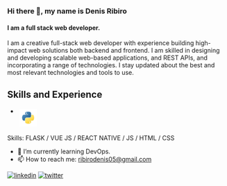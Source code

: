 ### Hi there 👋, my name is Denis Ribiro
#### I am a full stack web developer.
I am a creative full-stack web developer with experience building high-impact web solutions both backend and frontend. I am skilled in designing and developing scalable web-based applications, and REST APIs, and incorporating a range of technologies. I stay updated about the best and most relevant technologies and tools to use.

## Skills and Experience
* <img src="https://raw.githubusercontent.com/github/explore/80688e429a7d4ef2fca1e82350fe8e3517d3494d/topics/python/python.png" alt="Python" height="40" style="vertical-align:top; margin:4px">

Skills: FLASK / VUE JS / REACT NATIVE / JS / HTML / CSS

- 🌱 I’m currently learning DevOps. 
- 📫 How to reach me: ribirodenis05@gmail.com 


[<img src='https://cdn.jsdelivr.net/npm/simple-icons@3.0.1/icons/linkedin.svg' alt='linkedin' height='40'>](https://www.linkedin.com/in/Ribiro/)  [<img src='https://cdn.jsdelivr.net/npm/simple-icons@3.0.1/icons/twitter.svg' alt='twitter' height='40'>](https://twitter.com/DennirRibiro)  

